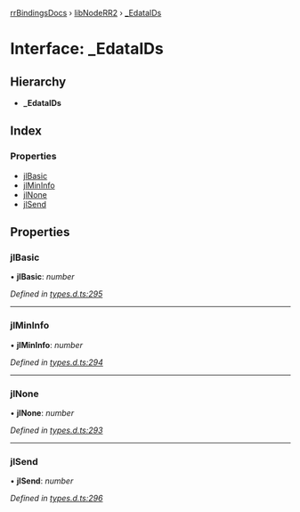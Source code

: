 [rrBindingsDocs](../README.md) › [libNodeRR2](../modules/libnoderr2.md) › [_EdataIDs](libnoderr2._edataids.md)

# Interface: _EdataIDs

## Hierarchy

* **_EdataIDs**

## Index

### Properties

* [jlBasic](libnoderr2._edataids.md#jlbasic)
* [jlMinInfo](libnoderr2._edataids.md#jlmininfo)
* [jlNone](libnoderr2._edataids.md#jlnone)
* [jlSend](libnoderr2._edataids.md#jlsend)

## Properties

###  jlBasic

• **jlBasic**: *number*

*Defined in [types.d.ts:295](https://github.com/Novalis15/RoyalRender-OpenExtensions/blob/f77b7d8/rrNodeJS_rrBindings/nodeJS/lx64/v6/types.d.ts#L295)*

___

###  jlMinInfo

• **jlMinInfo**: *number*

*Defined in [types.d.ts:294](https://github.com/Novalis15/RoyalRender-OpenExtensions/blob/f77b7d8/rrNodeJS_rrBindings/nodeJS/lx64/v6/types.d.ts#L294)*

___

###  jlNone

• **jlNone**: *number*

*Defined in [types.d.ts:293](https://github.com/Novalis15/RoyalRender-OpenExtensions/blob/f77b7d8/rrNodeJS_rrBindings/nodeJS/lx64/v6/types.d.ts#L293)*

___

###  jlSend

• **jlSend**: *number*

*Defined in [types.d.ts:296](https://github.com/Novalis15/RoyalRender-OpenExtensions/blob/f77b7d8/rrNodeJS_rrBindings/nodeJS/lx64/v6/types.d.ts#L296)*
